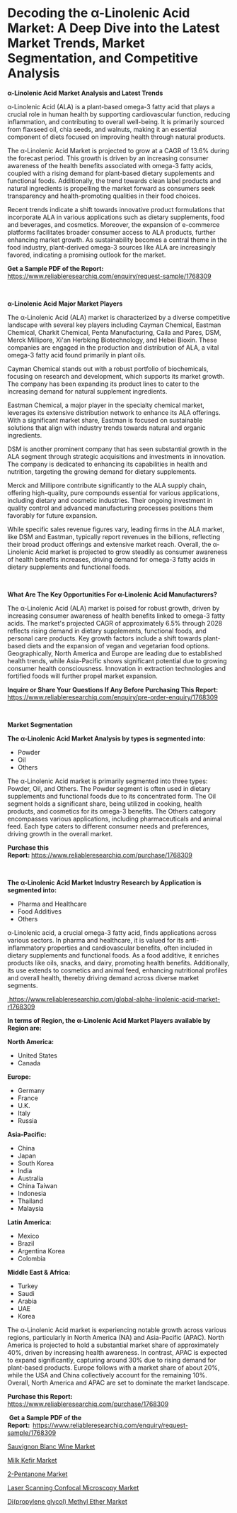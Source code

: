 <p><h1>Decoding the α-Linolenic Acid Market: A Deep Dive into the Latest Market Trends, Market Segmentation, and Competitive Analysis</h1></p><p><strong>α-Linolenic Acid Market Analysis and Latest Trends</strong></p>
<p><p>α-Linolenic Acid (ALA) is a plant-based omega-3 fatty acid that plays a crucial role in human health by supporting cardiovascular function, reducing inflammation, and contributing to overall well-being. It is primarily sourced from flaxseed oil, chia seeds, and walnuts, making it an essential component of diets focused on improving health through natural products.</p><p>The α-Linolenic Acid Market is projected to grow at a CAGR of 13.6% during the forecast period. This growth is driven by an increasing consumer awareness of the health benefits associated with omega-3 fatty acids, coupled with a rising demand for plant-based dietary supplements and functional foods. Additionally, the trend towards clean label products and natural ingredients is propelling the market forward as consumers seek transparency and health-promoting qualities in their food choices.</p><p>Recent trends indicate a shift towards innovative product formulations that incorporate ALA in various applications such as dietary supplements, food and beverages, and cosmetics. Moreover, the expansion of e-commerce platforms facilitates broader consumer access to ALA products, further enhancing market growth. As sustainability becomes a central theme in the food industry, plant-derived omega-3 sources like ALA are increasingly favored, indicating a promising outlook for the market.</p></p>
<p><strong>Get a Sample PDF of the Report:&nbsp;</strong> <a href="https://www.reliableresearchiq.com/enquiry/request-sample/1768309?utm_campaign=1136&utm_medium=2&utm_source=Github&utm_content=ia&utm_term=09102024&utm_id=a-linolenic-acid">https://www.reliableresearchiq.com/enquiry/request-sample/1768309</a></p>
<p>&nbsp;</p>
<p><strong>α-Linolenic Acid Major Market Players</strong></p>
<p><p>The α-Linolenic Acid (ALA) market is characterized by a diverse competitive landscape with several key players including Cayman Chemical, Eastman Chemical, Charkit Chemical, Penta Manufacturing, Caila and Pares, DSM, Merck Millipore, Xi'an Herbking Biotechnology, and Hebei Bioxin. These companies are engaged in the production and distribution of ALA, a vital omega-3 fatty acid found primarily in plant oils.</p><p>Cayman Chemical stands out with a robust portfolio of biochemicals, focusing on research and development, which supports its market growth. The company has been expanding its product lines to cater to the increasing demand for natural supplement ingredients. </p><p>Eastman Chemical, a major player in the specialty chemical market, leverages its extensive distribution network to enhance its ALA offerings. With a significant market share, Eastman is focused on sustainable solutions that align with industry trends towards natural and organic ingredients. </p><p>DSM is another prominent company that has seen substantial growth in the ALA segment through strategic acquisitions and investments in innovation. The company is dedicated to enhancing its capabilities in health and nutrition, targeting the growing demand for dietary supplements.</p><p>Merck and Millipore contribute significantly to the ALA supply chain, offering high-quality, pure compounds essential for various applications, including dietary and cosmetic industries. Their ongoing investment in quality control and advanced manufacturing processes positions them favorably for future expansion.</p><p>While specific sales revenue figures vary, leading firms in the ALA market, like DSM and Eastman, typically report revenues in the billions, reflecting their broad product offerings and extensive market reach. Overall, the α-Linolenic Acid market is projected to grow steadily as consumer awareness of health benefits increases, driving demand for omega-3 fatty acids in dietary supplements and functional foods.</p></p>
<p>&nbsp;</p>
<p><strong>What Are The Key Opportunities For α-Linolenic Acid Manufacturers?</strong></p>
<p><p>The α-Linolenic Acid (ALA) market is poised for robust growth, driven by increasing consumer awareness of health benefits linked to omega-3 fatty acids. The market's projected CAGR of approximately 6.5% through 2028 reflects rising demand in dietary supplements, functional foods, and personal care products. Key growth factors include a shift towards plant-based diets and the expansion of vegan and vegetarian food options. Geographically, North America and Europe are leading due to established health trends, while Asia-Pacific shows significant potential due to growing consumer health consciousness. Innovation in extraction technologies and fortified foods will further propel market expansion.</p></p>
<p><strong>Inquire or Share Your Questions If Any Before Purchasing This Report:</strong> <a href="https://www.reliableresearchiq.com/enquiry/pre-order-enquiry/1768309?utm_campaign=1136&utm_medium=2&utm_source=Github&utm_content=ia&utm_term=09102024&utm_id=a-linolenic-acid">https://www.reliableresearchiq.com/enquiry/pre-order-enquiry/1768309</a></p>
<p>&nbsp;</p>
<p><strong>Market Segmentation</strong></p>
<p><strong>The α-Linolenic Acid Market Analysis by types is segmented into:</strong></p>
<p><ul><li>Powder</li><li>Oil</li><li>Others</li></ul></p>
<p><p>The α-Linolenic Acid market is primarily segmented into three types: Powder, Oil, and Others. The Powder segment is often used in dietary supplements and functional foods due to its concentrated form. The Oil segment holds a significant share, being utilized in cooking, health products, and cosmetics for its omega-3 benefits. The Others category encompasses various applications, including pharmaceuticals and animal feed. Each type caters to different consumer needs and preferences, driving growth in the overall market.</p></p>
<p><strong>Purchase this Report:&nbsp;</strong><a href="https://www.reliableresearchiq.com/purchase/1768309?utm_campaign=1136&utm_medium=2&utm_source=Github&utm_content=ia&utm_term=09102024&utm_id=a-linolenic-acid">https://www.reliableresearchiq.com/purchase/1768309</a></p>
<p>&nbsp;</p>
<p><strong>The α-Linolenic Acid Market Industry Research by Application is segmented into:</strong></p>
<p><ul><li>Pharma and Healthcare</li><li>Food Additives</li><li>Others</li></ul></p>
<p><p>α-Linolenic acid, a crucial omega-3 fatty acid, finds applications across various sectors. In pharma and healthcare, it is valued for its anti-inflammatory properties and cardiovascular benefits, often included in dietary supplements and functional foods. As a food additive, it enriches products like oils, snacks, and dairy, promoting health benefits. Additionally, its use extends to cosmetics and animal feed, enhancing nutritional profiles and overall health, thereby driving demand across diverse market segments.</p></p>
<p><a href="https://www.reliableresearchiq.com/global-alpha-linolenic-acid-market-r1768309?utm_campaign=1136&utm_medium=2&utm_source=Github&utm_content=ia&utm_term=09102024&utm_id=a-linolenic-acid">&nbsp;https://www.reliableresearchiq.com/global-alpha-linolenic-acid-market-r1768309</a></p>
<p><strong>In terms of Region, the α-Linolenic Acid Market Players available by Region are:</strong></p>
<p>
    <p> <strong> North America: </strong>
        <ul>
            <li>United States</li>
            <li>Canada</li>
        </ul>
        </p> 
    <p> <strong> Europe: </strong>
        <ul>
            <li>Germany</li>
            <li>France</li>
            <li>U.K.</li>
            <li>Italy</li>
            <li>Russia</li>
        </ul>
        </p> 
    <p> <strong> Asia-Pacific: </strong>
        <ul>
            <li>China</li>
            <li>Japan</li>
            <li>South Korea</li>
            <li>India</li>
            <li>Australia</li>
            <li>China Taiwan</li>
            <li>Indonesia</li>
            <li>Thailand</li>
            <li>Malaysia</li>
        </ul>
        </p> 
    <p> <strong> Latin America: </strong>
        <ul>
            <li>Mexico</li>
            <li>Brazil</li>
            <li>Argentina Korea</li>
            <li>Colombia</li>
        </ul>
        </p> 
    <p> <strong> Middle East & Africa: </strong>
        <ul>
            <li>Turkey</li>
            <li>Saudi</li>
            <li>Arabia</li>
            <li>UAE</li>
            <li>Korea</li>
        </ul>
    </p>
    </p>
<p><p>The α-Linolenic Acid market is experiencing notable growth across various regions, particularly in North America (NA) and Asia-Pacific (APAC). North America is projected to hold a substantial market share of approximately 40%, driven by increasing health awareness. In contrast, APAC is expected to expand significantly, capturing around 30% due to rising demand for plant-based products. Europe follows with a market share of about 20%, while the USA and China collectively account for the remaining 10%. Overall, North America and APAC are set to dominate the market landscape.</p></p>
<p><strong>Purchase this Report: </strong><a href="https://www.reliableresearchiq.com/purchase/1768309?utm_campaign=1136&utm_medium=2&utm_source=Github&utm_content=ia&utm_term=09102024&utm_id=a-linolenic-acid">https://www.reliableresearchiq.com/purchase/1768309</a></p>
<p>&nbsp;<strong>Get a Sample PDF of the Report:&nbsp;&nbsp;</strong><a href="https://www.reliableresearchiq.com/enquiry/request-sample/1768309?utm_campaign=1136&utm_medium=2&utm_source=Github&utm_content=ia&utm_term=09102024&utm_id=a-linolenic-acid">https://www.reliableresearchiq.com/enquiry/request-sample/1768309</a></p>
<p><strong></strong></p>
<p><p><a href="https://issuu.com/reportprime-2/docs/sauvignon-blanc-wine-market-size-20_efc0af69ca632d?utm_campaign=1136&utm_medium=2&utm_source=Github&utm_content=ia&utm_term=09102024&utm_id=a-linolenic-acid">Sauvignon Blanc Wine Market</a></p><p><a href="https://issuu.com/reportprime-2/docs/milk-kefir-market-size-2030.pptx_572c6f4fab308a?utm_campaign=1136&utm_medium=2&utm_source=Github&utm_content=ia&utm_term=09102024&utm_id=a-linolenic-acid">Milk Kefir Market</a></p><p><a href="https://github.com/greggdurhan6d03/Market-Research-Report-List-1/blob/main/2-pentanone-market.md?utm_campaign=1136&utm_medium=2&utm_source=Github&utm_content=ia&utm_term=09102024&utm_id=a-linolenic-acid">2-Pentanone Market</a></p><p><a href="https://www.linkedin.com/pulse/strategic-insights-global-laser-scanning-confocal-microscopy-vegnc?utm_campaign=1136&utm_medium=2&utm_source=Github&utm_content=ia&utm_term=09102024&utm_id=a-linolenic-acid">Laser Scanning Confocal Microscopy Market</a></p><p><a href="https://github.com/twableoafc/Market-Research-Report-List-1/blob/main/dipropylene-glycol-methyl-ether-market.md?utm_campaign=1136&utm_medium=2&utm_source=Github&utm_content=ia&utm_term=09102024&utm_id=a-linolenic-acid">Di(propylene glycol) Methyl Ether Market</a></p></p>